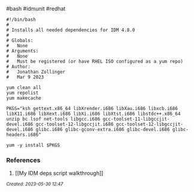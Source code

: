 #bash #idmunit #redhat
```shell
#!/bin/bash
#
# Installs all needed dependencies for IDM 4.8.0
#
# Globals:
#   None
# Arguments:
#   None
#   Must be registered (or have RHEL ISO configured as a yum repo)
# Author:
#   Jonathan Zollinger
#   Mar 9 2023

yum clean all
yum repolist
yum makecache

PKGS="ksh gettext.x86_64 libXrender.i686 libXau.i686 libxcb.i686 libX11.i686 libXext.i686 libXi.i686 libXtst.i686 libstdc++.x86_64 unzip bc lsof net-tools libgcc.i686 gcc-toolset-11-libgccjit-devel.i686 gcc-toolset-12-libgccjit.i686 gcc-toolset-12-libgccjit-devel.i686 glibc.i686 glibc-gconv-extra.i686 glibc-devel.i686 glibc-headers.i686"

yum -y install $PKGS
```

### References
1. [[My IDM deps script walkthrough]]

<small><i> Created: 2023-05-30 12:47 </i></small>